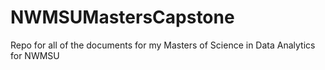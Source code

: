 # NWMSUMastersCapstone
Repo for all of the documents for my Masters of Science in Data Analytics for NWMSU
